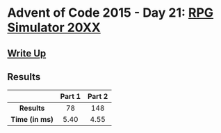 # Advent of Code 2015 - Day 21: [RPG Simulator 20XX](https://adventofcode.com/2015/day/21)

## [Write Up](https://codingap.github.io/advent-of-code/writeups/2015/day21)
## Results
|| **Part 1** | **Part 2** |
|:--:|:---:|:---:|
| **Results** | 78 | 148 |
| **Time (in ms)** | 5.40 | 4.55 |